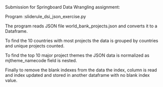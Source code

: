 Submission for Springboard Data Wrangling assignment:

Program :sliderule_dsi_json_exercise.py

The program reads JSON file world_bank_projects.json and converts it to a Dataframe.

To find the 10 countries with most projects the data is grouped by countries and unique projects counted.

To find the top 10 major project themes the JSON data is normalized as mjtheme_namecode field is nested.

Finally to remove the blank indexes from the data the index, column is read and index updated and stored in another dataframe with no blank index value.
